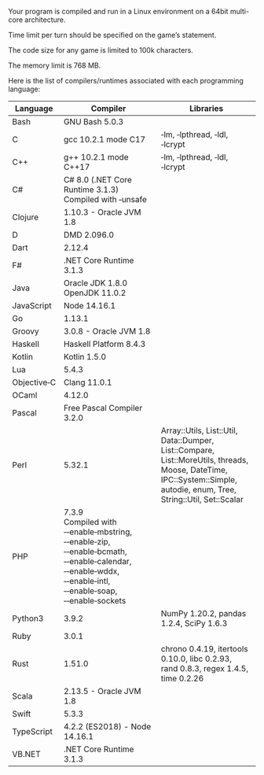 Your program is compiled and run in a Linux environment on a 64bit multi-core architecture.

Time limit per turn should be specified on the game’s statement.

The code size for any game is limited to 100k characters.

The memory limit is 768 MB.

Here is the list of compilers/runtimes associated with each programming language:

|Language|Compiler|Libraries|
|--------|--------|---------|
|Bash	 	|GNU Bash 5.0.3        				|								|
|C	     	|gcc 10.2.1 mode C17   				|‑lm, ‑lpthread, ‑ldl, ‑lcrypt	|
|C++	 	|g++ 10.2.1 mode C++17 				|‑lm, ‑lpthread, ‑ldl, ‑lcrypt	|
|C#			|C# 8.0 (.NET Core Runtime 3.1.3) <br> Compiled with ‑unsafe|		|
|Clojure	|1.10.3 - Oracle JVM 1.8 			|								|
|D			|DMD 2.096.0 						|								|
|Dart		|2.12.4								|								|
|F#			|.NET Core Runtime 3.1.3			|								|
|Java		|Oracle JDK 1.8.0 <br> OpenJDK 11.0.2 |								|
|JavaScript	|Node 14.16.1 						|								|
|Go			|1.13.1								|								|
|Groovy		|3.0.8 - Oracle JVM 1.8				|								|
|Haskell	|Haskell Platform 8.4.3				|								|
|Kotlin		|Kotlin 1.5.0 						|								|
|Lua		|5.4.3								|								|
|Objective‑C|Clang 11.0.1 						|								|
|OCaml		|4.12.0								|								|
|Pascal		|Free Pascal Compiler 3.2.0			|								|
|Perl		|5.32.1 							|Array::Utils, List::Util, Data::Dumper, List::Compare, <br> List::MoreUtils, threads, Moose, DateTime, IPC::System::Simple, <br>autodie, enum, Tree, String::Util, Set::Scalar		|
|PHP		|7.3.9 	<br> Compiled with ‑‑enable‑mbstring, ‑‑enable‑zip, ‑‑enable‑bcmath, <br> ‑‑enable‑calendar, ‑‑enable‑wddx, ‑‑enable‑intl, ‑‑enable‑soap, ‑‑enable‑sockets	|											|
|Python3	|3.9.2 								|NumPy 1.20.2, pandas 1.2.4, SciPy 1.6.3 	|
|Ruby		|3.0.1 								|											|
|Rust		|1.51.0 							|chrono 0.4.19, itertools 0.10.0, libc 0.2.93, <br> rand 0.8.3, regex 1.4.5, time 0.2.26 	 																			 |
|Scala		|2.13.5 - Oracle JVM 1.8			|											|
|Swift		|5.3.3								|											|
|TypeScript	|4.2.2 (ES2018) - Node 14.16.1		|											|
|VB.NET		|.NET Core Runtime 3.1.3 			|											|